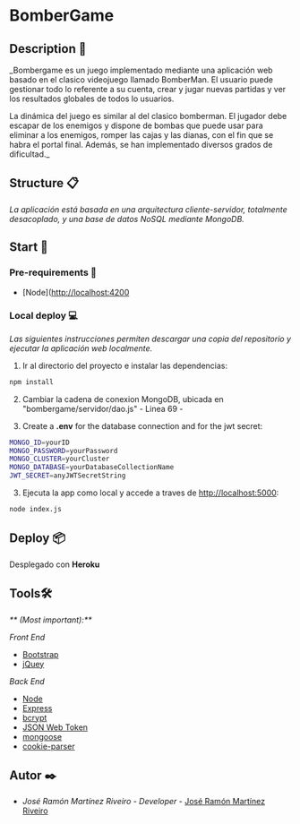 # BomberGame

## Description 📢

_Bombergame es un juego implementado mediante una aplicación web basado en el clasico videojuego llamado BomberMan. El usuario puede gestionar todo lo referente a su cuenta, crear y jugar nuevas partidas y ver los resultados globales de todos lo usuarios.

La dinámica del juego es similar al del clasico bomberman. El jugador debe escapar de los enemigos y dispone de bombas que puede usar para  eliminar a los enemigos, romper las cajas y las dianas, con el fin que se habra el portal final. Además, se han implementado diversos grados de dificultad._

## Structure 📋

_La aplicación está basada en una arquitectura cliente-servidor, totalmente desacoplado, y una base de datos NoSQL mediante MongoDB._

## Start 🚀
### Pre-requirements 🔧

- [Node]([http://localhost:4200](http://localhost:4200)

### Local deploy 💻

_Las siguientes instrucciones permiten descargar una copia del repositorio y ejecutar la aplicación web localmente._

1. Ir al directorio del proyecto e instalar las dependencias:
```sh
npm install
```

2. Cambiar la cadena de conexion MongoDB, ubicada en "bombergame/servidor/dao.js" - Linea 69 -


4. Create a **.env** for the database connection and for the jwt secret:
```sh
MONGO_ID=yourID
MONGO_PASSWORD=yourPassword
MONGO_CLUSTER=yourCluster
MONGO_DATABASE=yourDatabaseCollectionName
JWT_SECRET=anyJWTSecretString
```

3. Ejecuta la app como local y accede a traves de [http://localhost:5000](http://localhost:5000):
```sh
node index.js
```


## Deploy 📦

Desplegado con **Heroku**


## Tools🛠️

_** (Most important):**_

_Front End_

- [Bootstrap](https://getbootstrap.com/) 
- [jQuey](https://jquery.com/) 

_Back End_

- [Node](https://ionicframework.com/) 
- [Express](https://angular.io/) 
- [bcrypt](https://www.npmjs.com/package/bcrypt) 
- [JSON Web Token](https://www.npmjs.com/package/jsonwebtoken)
- [mongoose](https://mongoosejs.com/) 
- [cookie-parser](https://www.npmjs.com/package/cookie-parser) 

## Autor ✒️

-  _José Ramón Martínez Riveiro_ - _Developer_ - [José Ramón Martínez Riveiro](https://www.linkedin.com/in/josermartinez/)
